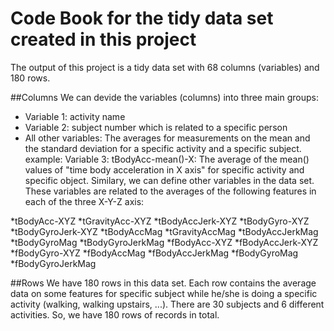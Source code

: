 # Code Book for the tidy data set created in this project

The output of this project is a tidy data set with 68 columns (variables) and 180 rows.

##Columns
We can devide the variables (columns) into three main groups:
* Variable 1: activity name
* Variable 2: subject number which is related to a specific person
* All other variables: The averages for measurements on the mean and the standard deviation for a specific activity and a specific subject. example:
Variable 3: tBodyAcc-mean()-X: The average of the mean() values of "time body acceleration in X axis" for specific activity and specific object. Similary, we can define other variables in the data set. These variables are related to the averages of the following features in each of the three X-Y-Z axis:

*tBodyAcc-XYZ
*tGravityAcc-XYZ
*tBodyAccJerk-XYZ
*tBodyGyro-XYZ
*tBodyGyroJerk-XYZ
*tBodyAccMag
*tGravityAccMag
*tBodyAccJerkMag
*tBodyGyroMag
*tBodyGyroJerkMag
*fBodyAcc-XYZ
*fBodyAccJerk-XYZ
*fBodyGyro-XYZ
*fBodyAccMag
*fBodyAccJerkMag
*fBodyGyroMag
*fBodyGyroJerkMag

##Rows
We have 180 rows in this data set. Each row contains the average data on some features for specific subject while he/she is doing a specific activity (walking, walking upstairs, ...). There are 30 subjects and 6 different activities. So, we have 180 rows of records in total.
